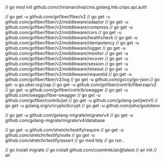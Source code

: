 
// go mod init github.com/chrismarsilva/cms.golang.tnb.cripo.api.auth

// go get -u github.com/gofiber/fiber/v2
// go get -u github.com/gofiber/fiber/v2/middleware/adaptor
// go get -u github.com/gofiber/fiber/v2/middleware/compress
// go get -u github.com/gofiber/fiber/v2/middleware/cors
// go get -u github.com/gofiber/fiber/v2/middleware/healthcheck
// go get -u github.com/gofiber/fiber/v2/middleware/idempotency
// go get -u github.com/gofiber/fiber/v2/middleware/logger
// go get -u github.com/gofiber/fiber/v2/middleware/monitor
// go get -u github.com/gofiber/fiber/v2/middleware/recover
// go get -u github.com/gofiber/fiber/v2/middleware/session
// go get -u github.com/gofiber/fiber/v2/middleware/timeout
// go get -u github.com/gofiber/fiber/v2/middleware/requestid
// go get -u github.com/gofiber/fiber/v2/log
// go get -u github.com/goccy/go-json
// go get -u go.uber.org/zap
// go get -u github.com/gofiber/contrib/fiberzap/v2
// go get -u github.com/gofiber/contrib/swagger
// go get -u github.com/swaggo/fiber-swagger
// go get -u github.com/gofiber/contrib/jwt
// go get -u github.com/golang-jwt/jwt/v5
// go get -u golang.org/x/crypto/bcrypt
// go get -u github.com/joho/godotenv

// go get -u github.com/golang-migrate/migrate/v4
// go get -u github.com/golang-migrate/migrate/v4/database

// go get -u github.com/stretchr/testify/require
// go get -u github.com/stretchr/testify/suite
// go get -u github.com/stretchr/testify/assert
// go mod tidy
// go run .

// go install migrate
// go install github.com/cosmtrek/air@latest
// air init
// air